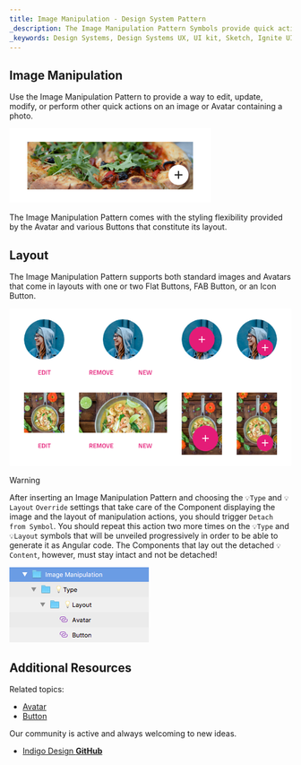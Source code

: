 ```yaml
---
title: Image Manipulation - Design System Pattern
_description: The Image Manipulation Pattern Symbols provide quick actions for an image that they affect.
_keywords: Design Systems, Design Systems UX, UI kit, Sketch, Ignite UI for Angular, Sketch to Angular, Sketch to Angular, Angular, Angular Design System, Export code from Sketch, Design Kits for Angular, Sketch HTML, Sketch to HTML, Sketch UI kits
---
```


## Image Manipulation

Use the Image Manipulation Pattern to provide a way to edit, update, modify, or perform other quick actions on an image or Avatar containing a photo.

<img src="../images/image-manip_demo.png" srcset="../images/image-manip_demo@2x.png 2x" />

The Image Manipulation Pattern comes with the styling flexibility provided by the Avatar and various Buttons that constitute its layout.

## Layout

The Image Manipulation Pattern supports both standard images and Avatars that come in layouts with one or two Flat Buttons, FAB Button, or an Icon Button.

<img src="../images/image-manip_layout.png" srcset="../images/image-manip_layout@2x.png 2x" />

> [!WARNING]
> After inserting an Image Manipulation Pattern and choosing the `💡Type` and `💡Layout` `Override` settings that take care of the Component displaying the image and the layout of manipulation actions, you should trigger `Detach from Symbol`. You should repeat this action two more times on the `💡Type` and `💡Layout` symbols that will be unveiled progressively in order to be able to generate it as Angular code. The Components that lay out the detached `💡Content`, however, must stay intact and not be detached!

<img src="../images/image_manipulation_detach.png" />

## Additional Resources

Related topics:

- [Avatar](avatar.md)
- [Button](button.md)
  <div class="divider--half"></div>

Our community is active and always welcoming to new ideas.

- [Indigo Design **GitHub**](https://github.com/IgniteUI/design-system-docfx)
